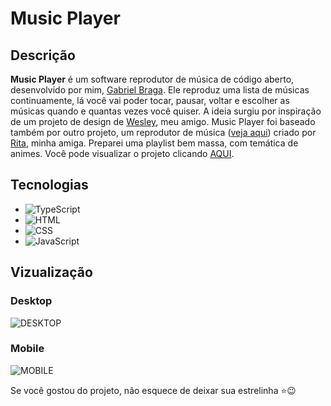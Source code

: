 # Music Player

## Descrição
**Music Player** é um software reprodutor de música de código aberto, desenvolvido por mim, [Gabriel Braga](https://github.com/gab-braga).
Ele reproduz uma lista de músicas continuamente, lá você vai poder tocar, pausar, voltar e escolher as músicas quando e quantas vezes você quiser.
A ideia surgiu por inspiração de um projeto de design de [Wesley](https://github.com/w-nobre), meu amigo.
Music Player foi baseado também por outro projeto, um reprodutor de música ([veja aqui](https://github.com/Rfontt/PlayerMusic)) criado por [Rita](https://github.com/Rfontt), minha amiga.
Preparei uma playlist bem massa, com temática de animes.
Você pode visualizar o projeto clicando [AQUI](https://gab-braga.github.io/music-player/).

## Tecnologias
* ![TypeScript](https://img.shields.io/badge/TypeScript-blue?style=for-the-badge&logo=typescript&logoColor=white)
* ![HTML](https://img.shields.io/badge/HTML%205-orange?style=for-the-badge&logo=html5&logoColor=white)
* ![CSS](https://img.shields.io/badge/CSS%203-blue?style=for-the-badge&logo=css3&logoColor=white)
* ![JavaScript](https://img.shields.io/badge/JavaScript-yellow?style=for-the-badge&logo=javascript&logoColor=white)

## Vizualização
### Desktop
![DESKTOP](https://user-images.githubusercontent.com/66652642/112733247-83068c00-8f1d-11eb-8296-996075fdd45a.jpg)

### Mobile
![MOBILE](https://user-images.githubusercontent.com/66652642/112733260-9580c580-8f1d-11eb-8f96-9f3dd3690a64.jpg)

Se você gostou do projeto, não esquece de deixar sua estrelinha :star::wink:

